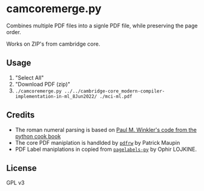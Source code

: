 # camcoremerge.py

Combines multiple PDF files into a signle PDF file, while preserving the page order.

Works on ZIP's from cambridge core.

## Usage

1. "Select All"
2. "Download PDF (zip)"
3. `./camcoremerge.py ../../cambridge-core_modern-compiler-implementation-in-ml_8Jun2022/ ./mci-ml.pdf`

## Credits

- The roman numeral parsing is based on [Paul M. Winkler's code from the python cook book](https://www.oreilly.com/library/view/python-cookbook/0596001673/ch03s24.html)
- The core PDF maniplation is handlded by [`pdfrw`](https://github.com/pmaupin/pdfrw) by Patrick Maupin
- PDF Label maniplations in copied from [`pagelabels-py`](https://github.com/lovasoa/pagelabels-py) by Ophir LOJKINE.

## License

GPL v3

